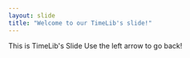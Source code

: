 ```yaml
---
layout: slide
title: "Welcome to our TimeLib's slide!"
---
```

This is TimeLib's Slide
Use the left arrow to go back!
